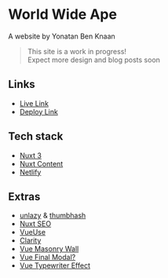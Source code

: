 # World Wide Ape

A website by Yonatan Ben Knaan

> This site is a work in progress!  
> Expect more design and blog posts soon

## Links

- [Live Link](https://wwape.com/)
- [Deploy Link](https://dev--wwape-next.netlify.app/)

## Tech stack

- [Nuxt 3](https://nuxt.com/docs/getting-started/introduction)
- [Nuxt Content](https://content.nuxt.com/)
- [Netlify](https://www.netlify.com/)

## Extras

- [unlazy](https://unlazy.byjohann.dev/) & [thumbhash](https://evanw.github.io/thumbhash/)
- [Nuxt SEO](https://nuxtseo.com/)
- [VueUse](https://vueuse.org/)
- [Clarity](https://clarity.microsoft.com)
- [Vue Masonry Wall](https://vue-masonry-wall.yeger.eu/)
- [Vue Final Modal?](https://vue-final-modal.org/)
- [Vue Typewriter Effect](https://ayitinya.github.io/vue-typewriter-effect/)